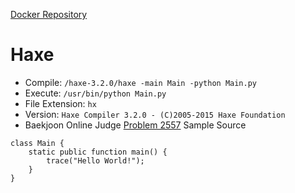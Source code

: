 [Docker Repository](https://registry.hub.docker.com/u/baekjoon/onlinejudge-haxe)

# Haxe 

* Compile: `/haxe-3.2.0/haxe -main Main -python Main.py`
* Execute: `/usr/bin/python Main.py`
* File Extension: `hx`
* Version: `Haxe Compiler 3.2.0 - (C)2005-2015 Haxe Foundation`
* Baekjoon Online Judge [Problem 2557](https://www.acmicpc.net/problem/2557) Sample Source
````
class Main {
    static public function main() {
        trace("Hello World!");
    }
}
````


